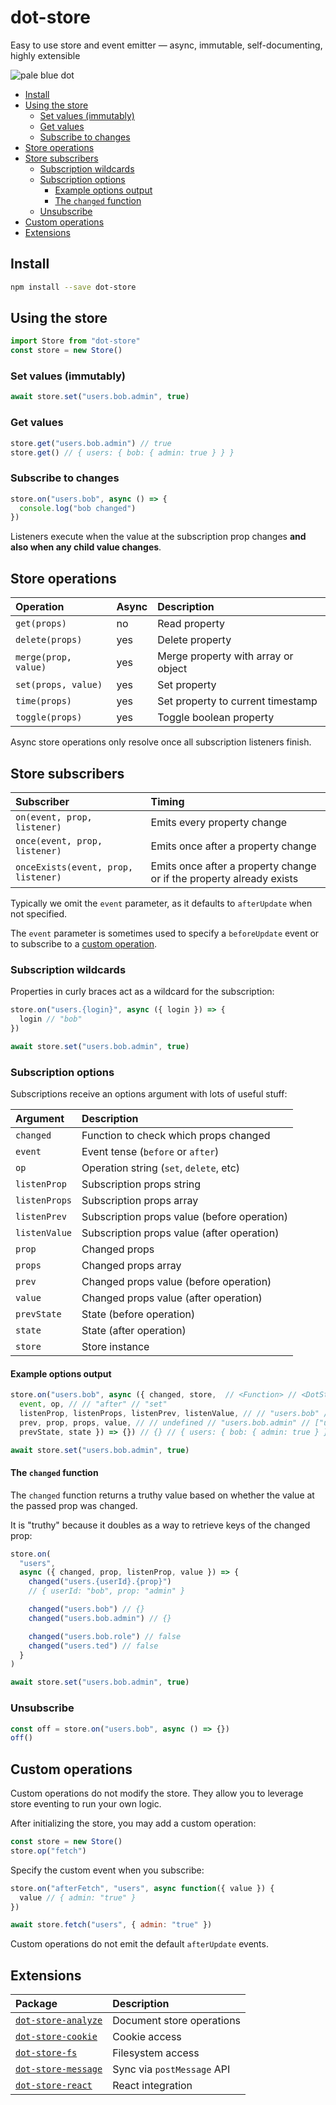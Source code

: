 # dot-store

Easy to use store and event emitter — async, immutable, self-documenting, highly extensible

![pale blue dot](https://qph.fs.quoracdn.net/main-qimg-347d2c178e6bf511ee5b91e8276c79fa)

<!-- START doctoc generated TOC please keep comment here to allow auto update -->
<!-- DON'T EDIT THIS SECTION, INSTEAD RE-RUN doctoc TO UPDATE -->

- [Install](#install)
- [Using the store](#using-the-store)
  - [Set values (immutably)](#set-values-immutably)
  - [Get values](#get-values)
  - [Subscribe to changes](#subscribe-to-changes)
- [Store operations](#store-operations)
- [Store subscribers](#store-subscribers)
  - [Subscription wildcards](#subscription-wildcards)
  - [Subscription options](#subscription-options)
    - [Example options output](#example-options-output)
    - [The `changed` function](#the-changed-function)
  - [Unsubscribe](#unsubscribe)
- [Custom operations](#custom-operations)
- [Extensions](#extensions)

<!-- END doctoc generated TOC please keep comment here to allow auto update -->

## Install

```bash
npm install --save dot-store
```

## Using the store

```js
import Store from "dot-store"
const store = new Store()
```

### Set values (immutably)

```js
await store.set("users.bob.admin", true)
```

### Get values

```js
store.get("users.bob.admin") // true
store.get() // { users: { bob: { admin: true } } }
```

### Subscribe to changes

```js
store.on("users.bob", async () => {
  console.log("bob changed")
})
```

Listeners execute when the value at the subscription prop changes **and also when any child value changes**.

## Store operations

| Operation            | Async | Description                         |
| :------------------- | :---- | :---------------------------------- |
| `get(props)`         | no    | Read property                       |
| `delete(props)`      | yes   | Delete property                     |
| `merge(prop, value)` | yes   | Merge property with array or object |
| `set(props, value)`  | yes   | Set property                        |
| `time(props)`        | yes   | Set property to current timestamp   |
| `toggle(props)`      | yes   | Toggle boolean property             |

Async store operations only resolve once all subscription listeners finish.

## Store subscribers

| Subscriber                          | Timing                                                               |
| :---------------------------------- | :------------------------------------------------------------------- |
| `on(event, prop, listener)`         | Emits every property change                                          |
| `once(event, prop, listener)`       | Emits once after a property change                                   |
| `onceExists(event, prop, listener)` | Emits once after a property change or if the property already exists |

Typically we omit the `event` parameter, as it defaults to `afterUpdate` when not specified.

The `event` parameter is sometimes used to specify a `beforeUpdate` event or to subscribe to a [custom operation](#custom-operations).

### Subscription wildcards

Properties in curly braces act as a wildcard for the subscription:

```js
store.on("users.{login}", async ({ login }) => {
  login // "bob"
})

await store.set("users.bob.admin", true)
```

### Subscription options

Subscriptions receive an options argument with lots of useful stuff:

| Argument      | Description                                 |
| :------------ | :------------------------------------------ |
| `changed`     | Function to check which props changed       |
| `event`       | Event tense (`before` or `after`)           |
| `op`          | Operation string (`set`, `delete`, etc)     |
| `listenProp`  | Subscription props string                   |
| `listenProps` | Subscription props array                    |
| `listenPrev`  | Subscription props value (before operation) |
| `listenValue` | Subscription props value (after operation)  |
| `prop`        | Changed props                               |
| `props`       | Changed props array                         |
| `prev`        | Changed props value (before operation)      |
| `value`       | Changed props value (after operation)       |
| `prevState`   | State (before operation)                    |
| `state`       | State (after operation)                     |
| `store`       | Store instance                              |

#### Example options output

```js
store.on("users.bob", async ({ changed, store,  // <Function> // <DotStore>
  event, op, // // "after" // "set"
  listenProp, listenProps, listenPrev, listenValue, // // "users.bob" // ["users", "bob"] // undefined // { admin: true }
  prev, prop, props, value, // // undefined // "users.bob.admin" // ["users", "bob", "admin"] // true
  prevState, state }) => {}) // {} // { users: { bob: { admin: true } } }

await store.set("users.bob.admin", true)
```

#### The `changed` function

The `changed` function returns a truthy value based on whether the value at the passed prop was changed.

It is "truthy" because it doubles as a way to retrieve keys of the changed prop:

```js
store.on(
  "users",
  async ({ changed, prop, listenProp, value }) => {
    changed("users.{userId}.{prop}")
    // { userId: "bob", prop: "admin" }

    changed("users.bob") // {}
    changed("users.bob.admin") // {}

    changed("users.bob.role") // false
    changed("users.ted") // false
  }
)

await store.set("users.bob.admin", true)
```

### Unsubscribe

```js
const off = store.on("users.bob", async () => {})
off()
```

## Custom operations

Custom operations do not modify the store. They allow you to leverage store eventing to run your own logic.

After initializing the store, you may add a custom operation:

```js
const store = new Store()
store.op("fetch")
```

Specify the custom event when you subscribe:

```js
store.on("afterFetch", "users", async function({ value }) {
  value // { admin: "true" }
})

await store.fetch("users", { admin: "true" })
```

Custom operations do not emit the default `afterUpdate` events.

## Extensions

| Package                                                                                                 | Description                |
| :------------------------------------------------------------------------------------------------------ | :------------------------- |
| [`dot-store-analyze`](https://github.com/invrs/dot-store/tree/master/packages/dot-store-analyze#readme) | Document store operations  |
| [`dot-store-cookie`](https://github.com/invrs/dot-store/tree/master/packages/dot-store-cookie#readme)   | Cookie access              |
| [`dot-store-fs`](https://github.com/invrs/dot-store/tree/master/packages/dot-store-fs#readme)           | Filesystem access          |
| [`dot-store-message`](https://github.com/invrs/dot-store/tree/master/packages/dot-store-message#readme) | Sync via `postMessage` API |
| [`dot-store-react`](https://github.com/invrs/dot-store/tree/master/packages/dot-store-react#readme)     | React integration          |
